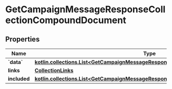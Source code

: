 
# GetCampaignMessageResponseCollectionCompoundDocument

## Properties
| Name | Type | Description | Notes |
| ------------ | ------------- | ------------- | ------------- |
| **&#x60;data&#x60;** | [**kotlin.collections.List&lt;GetCampaignMessageResponseCompoundDocumentData&gt;**](GetCampaignMessageResponseCompoundDocumentData.md) |  |  |
| **links** | [**CollectionLinks**](CollectionLinks.md) |  |  [optional] |
| **included** | [**kotlin.collections.List&lt;GetCampaignMessageResponseCompoundDocumentIncludedInner&gt;**](GetCampaignMessageResponseCompoundDocumentIncludedInner.md) |  |  [optional] |



